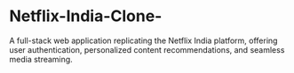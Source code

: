 # Netflix-India-Clone-
A full-stack web application replicating the Netflix India platform, offering user authentication, personalized content recommendations, and seamless media streaming.
